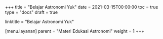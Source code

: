 +++
title = "Belajar Astronomi Yuk"
date = 2021-03-15T00:00:00
toc = true
type = "docs"
draft = true

linktitle = "Belajar Astronomi Yuk"

[menu.layanan]
    parent = "Materi Edukasi Astronomi"
    weight = 1
+++